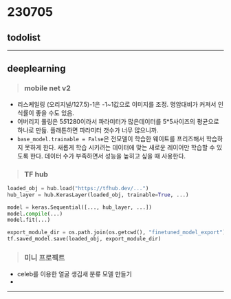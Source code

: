 # 230705

## todolist

---

## deeplearning

> ### mobile net v2

- 리스케일링 (오리지널/127.5)-1은 -1~1값으로 이미지를 조정. 명암대비가 커져서 인식률이 좋을 수도 있음.
- 어버리지 풀링은 5*5*1280이라서 파라미터가 많은데이터를 5\*5사이즈의 평균으로 하나로 만듦. 플래튼하면 파라미터 갯수가 너무 많으니까.
- `base_model.trainable = False`은 전모델이 학습한 웨이트를 프리즈해서 학습하지 못하게 한다. 새롭게 학습 시키려는 데이터에 맞는 새로운 레이어만 학습할 수 있도록 한다. 데이터 수가 부족하면서 성능을 높히고 싶을 때 사용한다.

> ### TF hub

```python
loaded_obj = hub.load("https://tfhub.dev/...")
hub_layer = hub.KerasLayer(loaded_obj, trainable=True, ...)

model = keras.Sequential([..., hub_layer, ...])
model.compile(...)
model.fit(...)

export_module_dir = os.path.join(os.getcwd(), "finetuned_model_export")
tf.saved_model.save(loaded_obj, export_module_dir)
```

> ### 미니 프로젝트

- celeb를 이용한 얼굴 생김새 분류 모델 만들기
-

---
